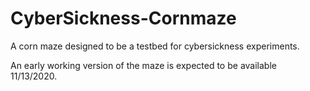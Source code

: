 # CyberSickness-Cornmaze
A corn maze designed to be a testbed for cybersickness experiments.

An early working version of the maze is expected to be available 11/13/2020.
